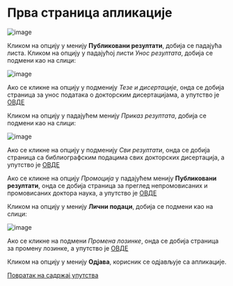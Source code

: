 # Прва страница апликације 
 
 ![image](https://user-images.githubusercontent.com/29538544/174428259-6beba781-625f-4497-b11d-ffc008b4ed4d.png)

Кликом на опцију у менију **Публиковани резултати**, добија се падајућа листа. Кликом на опцију у падајућој листи *Унос резултата*, добија се подмени као на слици:

![image](https://user-images.githubusercontent.com/29538544/174428323-b23e65c9-d1e3-4f3b-af2b-6d9cb3514846.png)

Ако се кликне на опцију у подменију *Тезе и дисертaције*, онда се добија страница за унос података о докторским дисертацијама, а упутство је [ОВДЕ](prvaStrana/tezeDisertacije.md)

Кликом на опцију у падајућем менију  *Приказ резултата*, добија се подмени као на слици:

![image](https://user-images.githubusercontent.com/29538544/174428425-45c82d8a-494d-4d4d-b7b3-ac8b66b972e4.png)
 
Ако се кликне на опцију у подменију *Сви резултати*, онда се добија страница са библиографским подацима свих докторских дисертација, а упутство је [ОВДЕ](sviRezultati.md)

Ако се кликне на опцију *Промоција* у падајућем менију **Публиковани резултати**, онда се добија страница за преглед непромовисаних и промовисаних доктора наука, а упутство је [ОВДЕ](promocija.md)

Кликом на опцију у менију **Лични подаци**, добија се подмени као на слици:  

![image](https://user-images.githubusercontent.com/29538544/174428518-d9c50908-a5ec-4ab9-abb4-78d7a13f9cb6.png)
 
Ако се кликне на подмени *Промена лозинке*, онда се добија страница за промену лозинке, а упутство је [ОВДЕ](promenaLozinke.md)

Кликом на опцију у менију **Одјава**, корисник се одјављује са апликације.   

[Повратак на садржај упутства](../uputstvoDigitalnaDisertacija.md#садржај)
